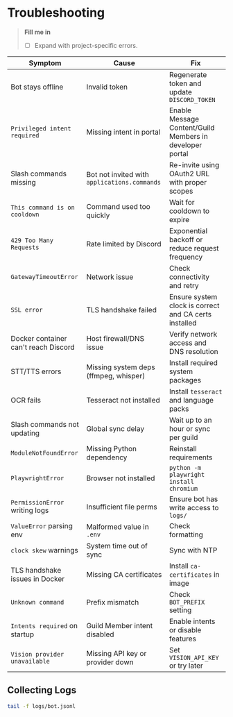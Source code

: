 # Troubleshooting

> **Fill me in**
> - [ ] Expand with project-specific errors.

| Symptom | Cause | Fix |
| ------- | ----- | --- |
| Bot stays offline | Invalid token | Regenerate token and update `DISCORD_TOKEN` |
| `Privileged intent required` | Missing intent in portal | Enable Message Content/Guild Members in developer portal |
| Slash commands missing | Bot not invited with `applications.commands` | Re-invite using OAuth2 URL with proper scopes |
| `This command is on cooldown` | Command used too quickly | Wait for cooldown to expire |
| `429 Too Many Requests` | Rate limited by Discord | Exponential backoff or reduce request frequency |
| `GatewayTimeoutError` | Network issue | Check connectivity and retry |
| `SSL error` | TLS handshake failed | Ensure system clock is correct and CA certs installed |
| Docker container can't reach Discord | Host firewall/DNS issue | Verify network access and DNS resolution |
| STT/TTS errors | Missing system deps (ffmpeg, whisper) | Install required system packages |
| OCR fails | Tesseract not installed | Install `tesseract` and language packs |
| Slash commands not updating | Global sync delay | Wait up to an hour or sync per guild |
| `ModuleNotFoundError` | Missing Python dependency | Reinstall requirements |
| `PlaywrightError` | Browser not installed | `python -m playwright install chromium` |
| `PermissionError` writing logs | Insufficient file perms | Ensure bot has write access to `logs/` |
| `ValueError` parsing env | Malformed value in `.env` | Check formatting |
| `clock skew` warnings | System time out of sync | Sync with NTP |
| TLS handshake issues in Docker | Missing CA certificates | Install `ca-certificates` in image |
| `Unknown command` | Prefix mismatch | Check `BOT_PREFIX` setting |
| `Intents required` on startup | Guild Member intent disabled | Enable intents or disable features |
| `Vision provider unavailable` | Missing API key or provider down | Set `VISION_API_KEY` or try later |

## Collecting Logs
```bash
tail -f logs/bot.jsonl
```

